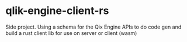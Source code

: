 # qlik-engine-client-rs

Side project. Using a schema for the Qix Engine APIs to do code gen and build a
rust client lib for use on server or client (wasm)
